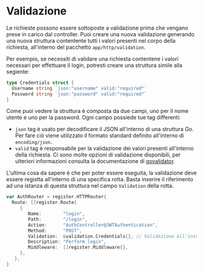 # Validazione

Le richieste possono essere sottoposte a validazione prima che vengano prese in carico dal controller.
Puoi creare una nuova validazione generando una nuova struttura contentente tutti i valori presenti nel corpo della richiesta, all'interno del pacchetto `app/http/validation`.

Per esempio, se necessiti di validare una richiesta contentene i valori necessari per effettuare il login, potresti creare una struttura simile alla segiente:

```go title="Esempio di una struttura di validazione"
type Credentials struct {
  Username string `json:"username" valid:"required"`
  Password string `json:"password" valid:"required"`
}
```

Come puoi vedere la struttura è composta da due campi, uno per il nome utente e uno per la password. Ogni campo possiede tue tag differenti:

* `json` tag è usato per decodificare il JSON all'interno di una struttura Go. Per fare ciò viene utilizzato il formato standard definito all'interno di `encoding/json`.
* `valid` tag è responsabile per la validazione dei valori presenti all'interno della richiesta. Ci sono molte opzioni di validazione disponibili, per ulteriori informazioni consulta la documentazione di [govalidator](https://github.com/asaskevich/govalidator).

L'ultima cosa da sapere è che per poter essere eseguita, la validazione deve essere registta all'interno di una specifica rotta. Basta inserire il riferimento ad una istanza di questa struttura nel campo `Validation` della rotta.

```go title="Validazione all'iterno di una rotta"
var AuthRouter = register.HTTPRouter{
  Route: []register.Route{
     {
        Name:        "login",
        Path:        "/login",
        Action:      "AuthController@JWTAuthentication",
        Method:      "POST",
        Validation:  &validation.Credentials{}, // Validazione all'interno della rotta
        Description: "Perform login",
        Middleware:  []register.Middleware{},
     },
   },
}
```
